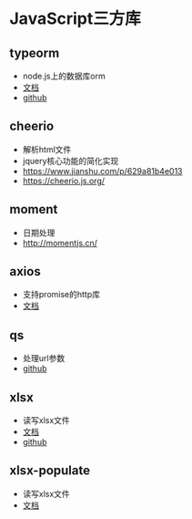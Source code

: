 

# JavaScript三方库

## typeorm

* node.js上的数据库orm
* [文档](https://www.cnblogs.com/brookshi/p/6446155.html)
* [github](https://github.com/typeorm/typeorm)


## cheerio

* 解析html文件
* jquery核心功能的简化实现
* https://www.jianshu.com/p/629a81b4e013
* https://cheerio.js.org/


## moment

* 日期处理
* http://momentjs.cn/


## axios

* 支持promise的http库
* [文档](http://axios-js.com/zh-cn/docs/)

## qs

* 处理url参数
* [github](https://github.com/ljharb/qs)

## xlsx

* 读写xlsx文件
* [文档](https://www.jianshu.com/p/31534691ed53)
* [github](https://github.com/SheetJS/sheetjs)

## xlsx-populate

* 读写xlsx文件
* [文档](https://github.com/dresende/xlsx-populate)
